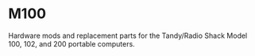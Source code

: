 # M100
Hardware mods and replacement parts for the Tandy/Radio Shack Model 100, 102, and 200 portable computers.
